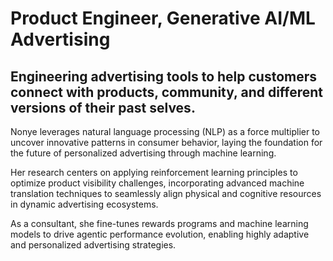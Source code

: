 # Product Engineer, Generative AI/ML Advertising 

## Engineering advertising tools to help customers connect with products, community, and different versions of their past selves.

Nonye leverages natural language processing (NLP) as a force multiplier to uncover innovative patterns in consumer behavior, laying the foundation for the future of personalized advertising through machine learning.

Her research centers on applying reinforcement learning principles to optimize product visibility challenges, incorporating advanced machine translation techniques to seamlessly align physical and cognitive resources in dynamic advertising ecosystems.

As a consultant, she fine-tunes rewards programs and machine learning models to drive agentic performance evolution, enabling highly adaptive and personalized advertising strategies.

